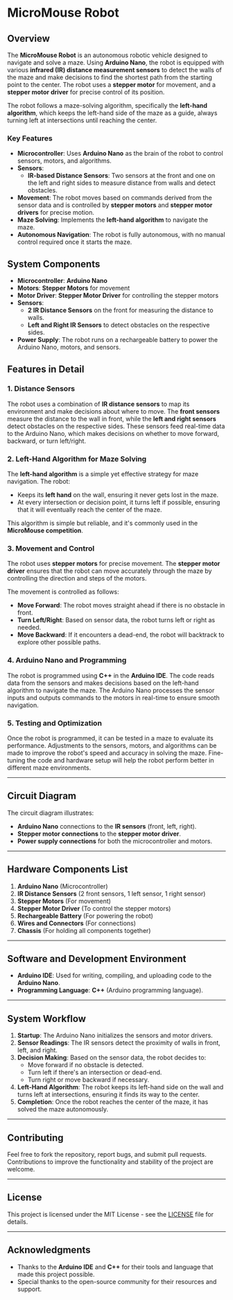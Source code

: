 # MicroMouse Robot

## Overview

The **MicroMouse Robot** is an autonomous robotic vehicle designed to navigate and solve a maze. Using **Arduino Nano**, the robot is equipped with various **infrared (IR) distance measurement sensors** to detect the walls of the maze and make decisions to find the shortest path from the starting point to the center. The robot uses a **stepper motor** for movement, and a **stepper motor driver** for precise control of its position.

The robot follows a maze-solving algorithm, specifically the **left-hand algorithm**, which keeps the left-hand side of the maze as a guide, always turning left at intersections until reaching the center.

### Key Features

- **Microcontroller**: Uses **Arduino Nano** as the brain of the robot to control sensors, motors, and algorithms.
- **Sensors**: 
  - **IR-based Distance Sensors**: Two sensors at the front and one on the left and right sides to measure distance from walls and detect obstacles.
- **Movement**: The robot moves based on commands derived from the sensor data and is controlled by **stepper motors** and **stepper motor drivers** for precise motion.
- **Maze Solving**: Implements the **left-hand algorithm** to navigate the maze.
- **Autonomous Navigation**: The robot is fully autonomous, with no manual control required once it starts the maze.

## System Components

- **Microcontroller**: **Arduino Nano**
- **Motors**: **Stepper Motors** for movement
- **Motor Driver**: **Stepper Motor Driver** for controlling the stepper motors
- **Sensors**: 
  - **2 IR Distance Sensors** on the front for measuring the distance to walls.
  - **Left and Right IR Sensors** to detect obstacles on the respective sides.
- **Power Supply**: The robot runs on a rechargeable battery to power the Arduino Nano, motors, and sensors.

## Features in Detail

### 1. **Distance Sensors**
The robot uses a combination of **IR distance sensors** to map its environment and make decisions about where to move. The **front sensors** measure the distance to the wall in front, while the **left and right sensors** detect obstacles on the respective sides. These sensors feed real-time data to the Arduino Nano, which makes decisions on whether to move forward, backward, or turn left/right.

### 2. **Left-Hand Algorithm for Maze Solving**
The **left-hand algorithm** is a simple yet effective strategy for maze navigation. The robot:
- Keeps its **left hand** on the wall, ensuring it never gets lost in the maze.
- At every intersection or decision point, it turns left if possible, ensuring that it will eventually reach the center of the maze.

This algorithm is simple but reliable, and it's commonly used in the **MicroMouse competition**.

### 3. **Movement and Control**
The robot uses **stepper motors** for precise movement. The **stepper motor driver** ensures that the robot can move accurately through the maze by controlling the direction and steps of the motors.

The movement is controlled as follows:
- **Move Forward**: The robot moves straight ahead if there is no obstacle in front.
- **Turn Left/Right**: Based on sensor data, the robot turns left or right as needed.
- **Move Backward**: If it encounters a dead-end, the robot will backtrack to explore other possible paths.

### 4. **Arduino Nano and Programming**
The robot is programmed using **C++** in the **Arduino IDE**. The code reads data from the sensors and makes decisions based on the left-hand algorithm to navigate the maze. The Arduino Nano processes the sensor inputs and outputs commands to the motors in real-time to ensure smooth navigation.

### 5. **Testing and Optimization**
Once the robot is programmed, it can be tested in a maze to evaluate its performance. Adjustments to the sensors, motors, and algorithms can be made to improve the robot's speed and accuracy in solving the maze. Fine-tuning the code and hardware setup will help the robot perform better in different maze environments.

---

## Circuit Diagram

The circuit diagram illustrates:
- **Arduino Nano** connections to the **IR sensors** (front, left, right).
- **Stepper motor connections** to the **stepper motor driver**.
- **Power supply connections** for both the microcontroller and motors.

---

## Hardware Components List

1. **Arduino Nano** (Microcontroller)
2. **IR Distance Sensors** (2 front sensors, 1 left sensor, 1 right sensor)
3. **Stepper Motors** (For movement)
4. **Stepper Motor Driver** (To control the stepper motors)
5. **Rechargeable Battery** (For powering the robot)
6. **Wires and Connectors** (For connections)
7. **Chassis** (For holding all components together)

---

## Software and Development Environment

- **Arduino IDE**: Used for writing, compiling, and uploading code to the **Arduino Nano**.
- **Programming Language**: **C++** (Arduino programming language).

---

## System Workflow

1. **Startup**: The Arduino Nano initializes the sensors and motor drivers.
2. **Sensor Readings**: The IR sensors detect the proximity of walls in front, left, and right.
3. **Decision Making**: Based on the sensor data, the robot decides to:
   - Move forward if no obstacle is detected.
   - Turn left if there's an intersection or dead-end.
   - Turn right or move backward if necessary.
4. **Left-Hand Algorithm**: The robot keeps its left-hand side on the wall and turns left at intersections, ensuring it finds its way to the center.
5. **Completion**: Once the robot reaches the center of the maze, it has solved the maze autonomously.

---

## Contributing

Feel free to fork the repository, report bugs, and submit pull requests. Contributions to improve the functionality and stability of the project are welcome.

---

## License

This project is licensed under the MIT License - see the [LICENSE](LICENSE) file for details.

---

## Acknowledgments

- Thanks to the **Arduino IDE** and **C++** for their tools and language that made this project possible.
- Special thanks to the open-source community for their resources and support.

